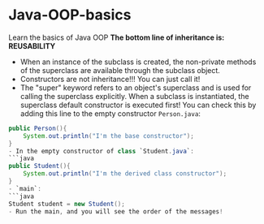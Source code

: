 # Java-OOP-basics
Learn the basics of Java OOP
**The bottom line of inheritance is: REUSABILITY**

- When an instance of the subclass is created, the non-private methods of the superclass are available through the subclass object.
- Constructors are not inheritance!!! You can just call it!
- The "super" keyword refers to an object's superclass and is used for calling the superclass explicitly. When a subclass is instantiated, the superclass default constructor is executed first! You can check this by adding this line to the empty constructor `Person.java`:

````java
public Person(){
    System.out.println("I'm the base constructor");
}
- In the empty constructor of class `Student.java`:
```java
public Student(){
    System.out.println("I'm the derived class constructor");
}
- `main`:
```java
Student student = new Student();
- Run the main, and you will see the order of the messages!

````

